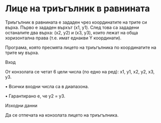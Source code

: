 # Лице на триъгълник в равнината

Триъгълник в равнината е зададен чрез координатите на трите си върха. Първо е зададен
върхът (x1, y1). След това са зададени останалите два върха: (x2, y2) и (x3, y3), които лежат
на обща хоризонтална права (т.е. имат еднакви
Y координати). 

Програма, която
пресмята лицето на триъгълника по
координатите на трите му върха.

Вход

От конзолата се четат 6 цели числа (по едно на ред): x1, y1, x2, y2, x3, y3.

• Всички входни числа са в диапазона.

• Гарантирано е, че y2 = y3.

Изходни данни

Да се отпечата на конзолата лицето на триъгълника.